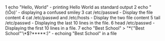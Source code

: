 1 echo "Hello, World" - printing Hello World as standard output
 2 echo \"\(\Ôo\)\' - displaying a confused smiley
 3 cat /etc/passwd - Display the file content
 4 cat /etc/passwd and /etc/hosts - Display the two file content
 5 tail /etc/passwd - Displaying the last 10 lines in the file.
 6 head /etc/passwd - Displaying the first 10 lines in a file.
 7 echo "Best School" > "\*\\\'\"Best School\"\'\\\*$\?\*\*\*\*\*:)" - echoing "Best School" in a file
